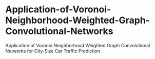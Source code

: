 # Application-of-Voronoi-Neighborhood-Weighted-Graph-Convolutional-Networks
Application of Voronoi Neighborhood Weighted Graph Convolutional Networks for City-Size Car Traffic Prediction
